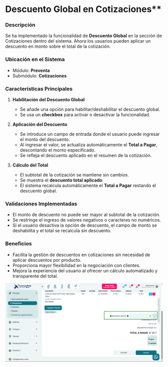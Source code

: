 # Descuento Global en Cotizaciones**

### Descripción
Se ha implementado la funcionalidad de **Descuento Global** en la sección de Cotizaciones dentro del sistema. Ahora los usuarios pueden aplicar un descuento en monto sobre el total de la cotización.

### Ubicación en el Sistema
- Módulo: **Preventa**
- Submódulo: **Cotizaciones**

### Características Principales
1. **Habilitación del Descuento Global**
   - Se añade una opción para habilitar/deshabilitar el descuento global.
   - Se usa un **checkbox** para activar o desactivar la funcionalidad.

2. **Aplicación del Descuento**
   - Se introduce un campo de entrada donde el usuario puede ingresar el monto del descuento.
   - Al ingresar el valor, se actualiza automáticamente el **Total a Pagar**, descontando el monto especificado.
   - Se refleja el descuento aplicado en el resumen de la cotización.

3. **Cálculo del Total**
   - El subtotal de la cotización se mantiene sin cambios.
   - Se muestra el **descuento total aplicado**.
   - El sistema recalcula automáticamente el **Total a Pagar** restando el descuento global.

### Validaciones Implementadas
- El monto de descuento no puede ser mayor al subtotal de la cotización.
- Se restringe el ingreso de valores negativos o caracteres no numéricos.
- Si el usuario desactiva la opción de descuento, el campo de monto se deshabilita y el total se recalcula sin descuento.

### Beneficios
- Facilita la gestión de descuentos en cotizaciones sin necesidad de aplicar descuentos por producto.
- Proporciona mayor flexibilidad en la negociación con clientes.
- Mejora la experiencia del usuario al ofrecer un cálculo automatizado y transparente del total.

![alt text](img/descuento-global-cotizacion.png)